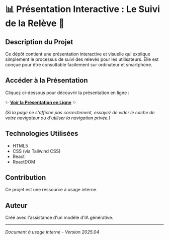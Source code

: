 # 📊 Présentation Interactive : Le Suivi de la Relève 🚀

## Description du Projet

Ce dépôt contient une présentation interactive et visuelle qui explique simplement le processus de suivi des relevés pour les utilisateurs. Elle est conçue pour être consultable facilement sur ordinateur et smartphone.

## Accéder à la Présentation

Cliquez ci-dessous pour découvrir la présentation en ligne :

✨ [**Voir la Présentation en Ligne**](https://cosmofilou.github.io/infographie_lic_releve/) ✨

*(Si la page ne s'affiche pas correctement, essayez de vider le cache de votre navigateur ou d'utiliser la navigation privée.)*

## Technologies Utilisées

* HTML5
* CSS (via Tailwind CSS)
* React
* ReactDOM

## Contribution

Ce projet est une ressource à usage interne.

## Auteur

Créé avec l'assistance d'un modèle d'IA générative.

---
*Document à usage interne - Version 2025.04*
